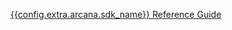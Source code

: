<span><a href="https://authsdk-ref-guide.netlify.app/" target="_blank">{{config.extra.arcana.sdk_name}} Reference Guide</a></span>